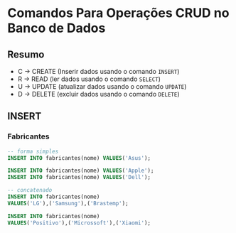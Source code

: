 # Comandos Para Operações CRUD no Banco de Dados

## Resumo

- C -> CREATE (Inserir dados usando o comando `INSERT`)
- R -> READ (ler dados usando o comando `SELECT`)
- U -> UPDATE (atualizar dados usando o comando `UPDATE`)
- D -> DELETE (excluir dados usando o comando `DELETE`)

## INSERT

### Fabricantes

```sql
-- forma simples
INSERT INTO fabricantes(nome) VALUES('Asus');

INSERT INTO fabricantes(nome) VALUES('Apple');
INSERT INTO fabricantes(nome) VALUES('Dell');

-- concatenado
INSERT INTO fabricantes(nome) 
VALUES('LG'),('Samsung'),('Brastemp');

INSERT INTO fabricantes(nome) 
VALUES('Positivo'),('Microssoft'),('Xiaomi');

```



